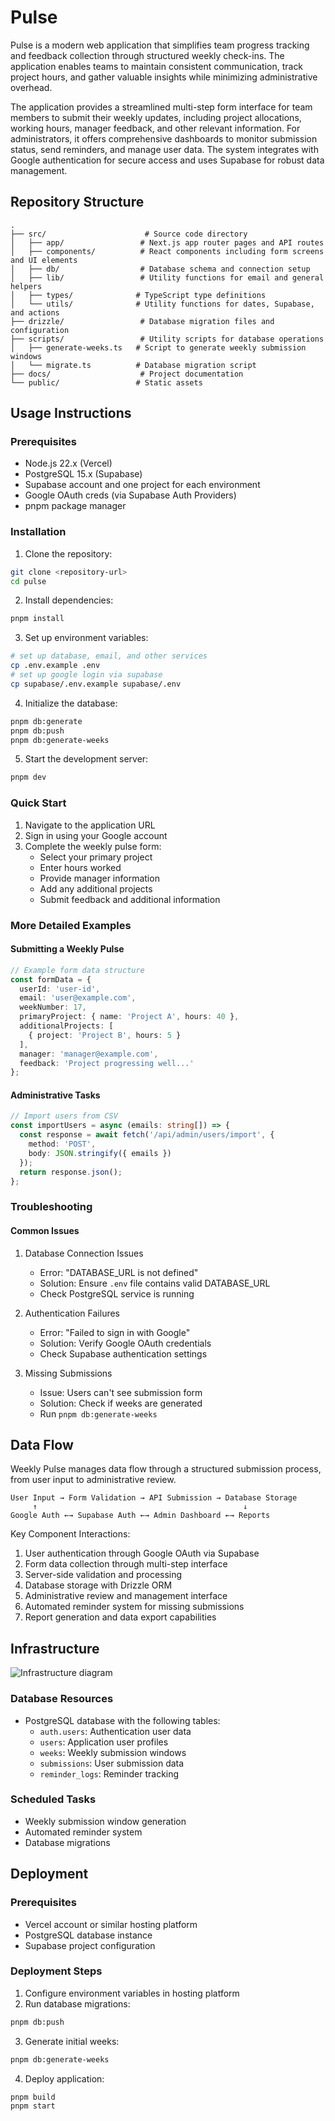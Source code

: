 # Pulse

Pulse is a modern web application that simplifies team progress tracking and feedback collection through structured weekly check-ins. The application enables teams to maintain consistent communication, track project hours, and gather valuable insights while minimizing administrative overhead.

The application provides a streamlined multi-step form interface for team members to submit their weekly updates, including project allocations, working hours, manager feedback, and other relevant information. For administrators, it offers comprehensive dashboards to monitor submission status, send reminders, and manage user data. The system integrates with Google authentication for secure access and uses Supabase for robust data management.

## Repository Structure
```
.
├── src/                      # Source code directory
│   ├── app/                 # Next.js app router pages and API routes
│   ├── components/          # React components including form screens and UI elements
│   ├── db/                  # Database schema and connection setup
│   ├── lib/                 # Utility functions for email and general helpers
│   ├── types/              # TypeScript type definitions
│   └── utils/              # Utility functions for dates, Supabase, and actions
├── drizzle/                 # Database migration files and configuration
├── scripts/                 # Utility scripts for database operations
│   ├── generate-weeks.ts   # Script to generate weekly submission windows
│   └── migrate.ts          # Database migration script
├── docs/                    # Project documentation
└── public/                 # Static assets
```

## Usage Instructions
### Prerequisites
- Node.js 22.x (Vercel)
- PostgreSQL 15.x (Supabase)
- Supabase account and one project for each environment
- Google OAuth creds (via Supabase Auth Providers)
- pnpm package manager

### Installation

1. Clone the repository:
```bash
git clone <repository-url>
cd pulse
```

2. Install dependencies:
```bash
pnpm install
```

3. Set up environment variables:
```bash
# set up database, email, and other services
cp .env.example .env
# set up google login via supabase
cp supabase/.env.example supabase/.env
```


4. Initialize the database:
```bash
pnpm db:generate
pnpm db:push
pnpm db:generate-weeks
```

5. Start the development server:
```bash
pnpm dev
```

### Quick Start
1. Navigate to the application URL
2. Sign in using your Google account
3. Complete the weekly pulse form:
   - Select your primary project
   - Enter hours worked
   - Provide manager information
   - Add any additional projects
   - Submit feedback and additional information

### More Detailed Examples
#### Submitting a Weekly Pulse
```typescript
// Example form data structure
const formData = {
  userId: 'user-id',
  email: 'user@example.com',
  weekNumber: 17,
  primaryProject: { name: 'Project A', hours: 40 },
  additionalProjects: [
    { project: 'Project B', hours: 5 }
  ],
  manager: 'manager@example.com',
  feedback: 'Project progressing well...'
};
```

#### Administrative Tasks
```typescript
// Import users from CSV
const importUsers = async (emails: string[]) => {
  const response = await fetch('/api/admin/users/import', {
    method: 'POST',
    body: JSON.stringify({ emails })
  });
  return response.json();
};
```

### Troubleshooting
#### Common Issues
1. Database Connection Issues
   - Error: "DATABASE_URL is not defined"
   - Solution: Ensure `.env` file contains valid DATABASE_URL
   - Check PostgreSQL service is running

2. Authentication Failures
   - Error: "Failed to sign in with Google"
   - Solution: Verify Google OAuth credentials
   - Check Supabase authentication settings

3. Missing Submissions
   - Issue: Users can't see submission form
   - Solution: Check if weeks are generated
   - Run `pnpm db:generate-weeks`

## Data Flow
Weekly Pulse manages data flow through a structured submission process, from user input to administrative review.

```ascii
User Input → Form Validation → API Submission → Database Storage
     ↑                                              ↓
Google Auth ←→ Supabase Auth ←→ Admin Dashboard ←→ Reports
```

Key Component Interactions:
1. User authentication through Google OAuth via Supabase
2. Form data collection through multi-step interface
3. Server-side validation and processing
4. Database storage with Drizzle ORM
5. Administrative review and management interface
6. Automated reminder system for missing submissions
7. Report generation and data export capabilities

## Infrastructure

![Infrastructure diagram](./docs/infra.svg)
### Database Resources
- PostgreSQL database with the following tables:
  - `auth.users`: Authentication user data
  - `users`: Application user profiles
  - `weeks`: Weekly submission windows
  - `submissions`: User submission data
  - `reminder_logs`: Reminder tracking

### Scheduled Tasks
- Weekly submission window generation
- Automated reminder system
- Database migrations

## Deployment
### Prerequisites
- Vercel account or similar hosting platform
- PostgreSQL database instance
- Supabase project configuration

### Deployment Steps
1. Configure environment variables in hosting platform
2. Run database migrations:
```bash
pnpm db:push
```
3. Generate initial weeks:
```bash
pnpm db:generate-weeks
```
4. Deploy application:
```bash
pnpm build
pnpm start
```